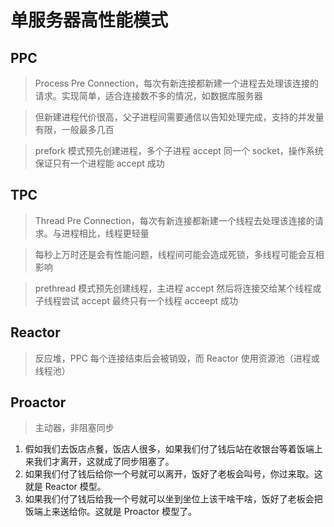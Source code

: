 # 单服务器高性能模式

## PPC

> Process Pre Connection，每次有新连接都新建一个进程去处理该连接的请求。实现简单，适合连接数不多的情况，如数据库服务器

> 但新建进程代价很高，父子进程间需要通信以告知处理完成，支持的并发量有限，一般最多几百

> prefork 模式预先创建进程，多个子进程 accept 同一个 socket，操作系统保证只有一个进程能 accept 成功

## TPC

> Thread Pre Connection，每次有新连接都新建一个线程去处理该连接的请求。与进程相比，线程更轻量

> 每秒上万时还是会有性能问题，线程间可能会造成死锁，多线程可能会互相影响

> prethread 模式预先创建线程，主进程 accept 然后将连接交给某个线程或子线程尝试 accept 最终只有一个线程 acceept 成功

## Reactor

> 反应堆，PPC 每个连接结束后会被销毁，而 Reactor 使用资源池（进程或线程池）

## Proactor

> 主动器，非阻塞同步

1. 假如我们去饭店点餐，饭店人很多，如果我们付了钱后站在收银台等着饭端上来我们才离开，这就成了同步阻塞了。
2. 如果我们付了钱后给你一个号就可以离开，饭好了老板会叫号，你过来取。这就是 Reactor 模型。
3. 如果我们付了钱后给我一个号就可以坐到坐位上该干啥干啥，饭好了老板会把饭端上来送给你。这就是 Proactor 模型了。
